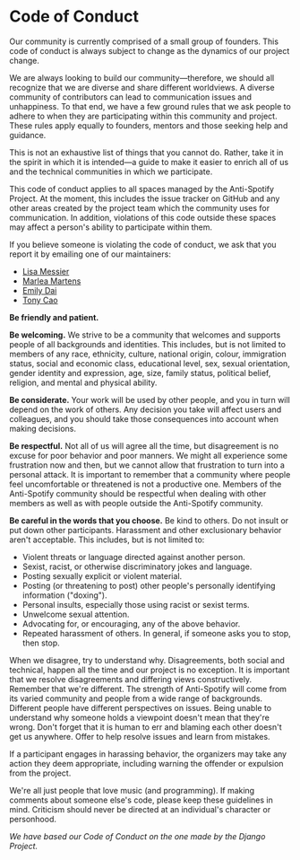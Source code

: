 # Code of Conduct

Our community is currently comprised of a small group of founders. This code of conduct is always subject to change as the dynamics of our project change.

We are always looking to build our community—therefore, we should all recognize that we are diverse and share different worldviews. A diverse community of contributors can lead to communication issues and unhappiness. To that end, we have a few ground rules that we ask people to adhere to when they are participating within this community and project. These rules apply equally to founders, mentors and those seeking help and guidance.

This is not an exhaustive list of things that you cannot do. Rather, take it in the spirit in which it is intended—a guide to make it easier to enrich all of us and the technical communities in which we participate.

This code of conduct applies to all spaces managed by the Anti-Spotify Project. At the moment, this includes the issue tracker on GitHub and any other areas created by the project team which the community uses for communication. In addition, violations of this code outside these spaces may affect a person's ability to participate within them.

If you believe someone is violating the code of conduct, we ask that you report it by emailing one of our maintainers:
- [Lisa Messier](mailto:lmessie1@swarthmore.edu)
- [Marlea Martens](mailto:mmarten1@swarthmore.edu)
- [Emily Dai](mailto:edai1@swarthmore.edu)
- [Tony Cao](mailto:kcao1@swarthmore.edu)

**Be friendly and patient.**

**Be welcoming.** We strive to be a community that welcomes and supports people of all backgrounds and identities. This includes, but is not limited to members of any race, ethnicity, culture, national origin, colour, immigration status, social and economic class, educational level, sex, sexual orientation, gender identity and expression, age, size, family status, political belief, religion, and mental and physical ability.

**Be considerate.** Your work will be used by other people, and you in turn will depend on the work of others. Any decision you take will affect users and colleagues, and you should take those consequences into account when making decisions.

**Be respectful.** Not all of us will agree all the time, but disagreement is no excuse for poor behavior and poor manners. We might all experience some frustration now and then, but we cannot allow that frustration to turn into a personal attack. It is important to remember that a community where people feel uncomfortable or threatened is not a productive one. Members of the Anti-Spotify community should be respectful when dealing with other members as well as with people outside the Anti-Spotify community.

**Be careful in the words that you choose.** Be kind to others. Do not insult or put down other participants. Harassment and other exclusionary behavior aren't acceptable. This includes, but is not limited to:

- Violent threats or language directed against another person.
- Sexist, racist, or otherwise discriminatory jokes and language.
- Posting sexually explicit or violent material.
- Posting (or threatening to post) other people's personally identifying information ("doxing").
- Personal insults, especially those using racist or sexist terms.
- Unwelcome sexual attention.
- Advocating for, or encouraging, any of the above behavior.
- Repeated harassment of others. In general, if someone asks you to stop, then stop.

When we disagree, try to understand why. Disagreements, both social and technical, happen all the time and our project is no exception. It is important that we resolve disagreements and differing views constructively. Remember that we're different. The strength of Anti-Spotify will come from its varied community and people from a wide range of backgrounds. Different people have different perspectives on issues. Being unable to understand why someone holds a viewpoint doesn't mean that they're wrong. Don't forget that it is human to err and blaming each other doesn't get us anywhere. Offer to help resolve issues and learn from mistakes.

If a participant engages in harassing behavior, the organizers may take any action they deem appropriate, including warning the offender or expulsion from the project.

We're all just people that love music (and programming). If making comments about someone else's code, please keep these guidelines in mind. Criticism should never be directed at an individual's character or personhood. 

_We have based our Code of Conduct on the one made by the Django Project._
